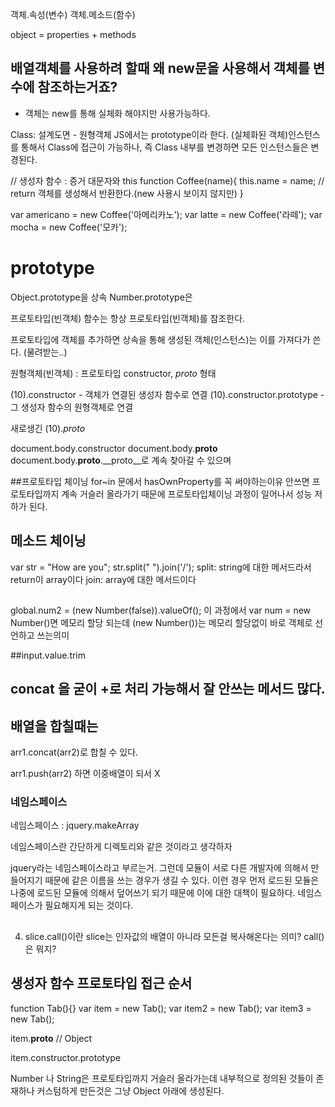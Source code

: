 객체.속성(변수)
객체.메소드(함수)

object = properties + methods

## 배열객체를 사용하려 할때 왜 new문을 사용해서 객체를 변수에 참조하는거죠?
- 객체는 new를 통해 실체화 해야지만 사용가능하다.

Class: 설계도면 - 원형객체 JS에서는 prototype이라 한다.
(실체화된 객체)인스턴스를 통해서 Class에 접근이 가능하나, 즉 Class 내부를 변경하면 
모든 인스턴스들은 변경된다.

// 생성자 함수 : 증거 대문자와 this
function Coffee(name){
	this.name = name;
	// return 객체를 생성해서 반환한다.(new 사용시 보이지 않지만)
}

var americano = new Coffee('아메리카노');
var latte = new Coffee('라떼');
var mocha = new Coffee('모카');


# prototype

Object.prototype을 상속 Number.prototype은

프로토타입(빈객체) 
함수는 항상 프로토타입(빈객체)를 참조한다.

프로토타입에 객체를 추가하면 상속을 통해 생성된 객체(인스턴스)는 이를 가져다가 쓴다.
(물려받는..)

원형객체(빈객체) : 프로토타입
constructor, _proto_ 형태 

(10).constructor - 객체가 연결된 생성자 함수로 연결
(10).constructor.prototype - 그 생성자 함수의 원형객체로 연결

새로생긴
(10)._proto_

document.body.constructor
document.body.__proto__
document.body.__proto__.__proto__로 계속 찾아갈 수 있으며


##프로토타입 체이닝
for~in 문에서 hasOwnProperty를 꼭 써야하는이유
안쓰면 프로토타입까지 계속 거슬러 올라가기 때문에
프로토타입체이닝 과정이 일어나서 성능 저하가 된다.

## 메소드 체이닝
var str = "How are you";
str.split(" ").join('/'); 
split: string에 대한 메서드라서 return이 array이다
join: array에 대한 메서드이다


## 

global.num2 = (new Number(false)).valueOf();
이 과정에서 
var num = new Number()면 메모리 할당 되는데
(new Number())는 메모리 할당없이 바로 객체로 선언하고 쓰는의미


##input.value.trim

## concat 을 굳이 +로 처리 가능해서 잘 안쓰는 메서드 많다.

## 배열을 합칠때는

arr1.concat(arr2)로 합칠 수 있다.

arr1.push(arr2) 하면 이중배열이 되서 X


### 네임스페이스

네임스페이스 :
jquery.makeArray

네임스페이스란 간단하게 디렉토리와 같은 것이라고 생각하자

jquery라는 네임스페이스라고 부르는거.
그런데 모듈이 서로 다른 개발자에 의해서 만들어지기 때문에 같은 이름을 쓰는 경우가 생길 수 있다. 이런 경우 먼저 로드된 모듈은 나중에 로드된 모듈에 의해서 덮어쓰기 되기 때문에 이에 대한 대책이 필요하다. 네임스페이스가 필요해지게 되는 것이다. 

## 
4. slice.call()이란
slice는 인자값의 배열이 아니라 모든걸 복사해온다는 의미?
call()은 뭐지?

## 생성자 함수 프로토타입 접근 순서
function Tab(){}
var item = new Tab();
var item2 = new Tab();
var item3 = new Tab();

item.__proto__ // Object

item.constructor.prototype

Number 나 String은 프로토타입까지 거슬러 올라가는데 내부적으로 정의된 것들이 존재하나
커스텀하게 만든것은 그냥 Object 아래에 생성된다.

